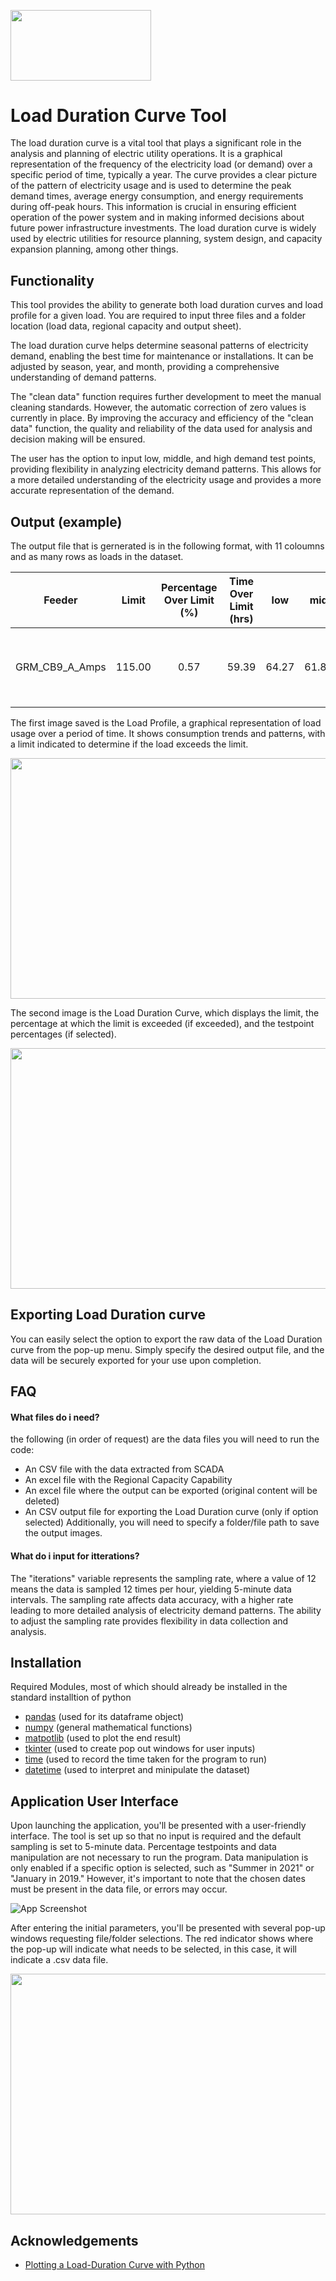 
[<img src="Source/Logo.jpg"  width="225" height="112.5">](https://www.alpineenergy.co.nz/)


# Load Duration Curve Tool

The load duration curve is a vital tool that plays a significant role in the analysis and planning of electric utility operations. It is a graphical representation of the frequency of the electricity load (or demand) over a specific period of time, typically a year. The curve provides a clear picture of the pattern of electricity usage and is used to determine the peak demand times, average energy consumption, and energy requirements during off-peak hours. This information is crucial in ensuring efficient operation of the power system and in making informed decisions about future power infrastructure investments. The load duration curve is widely used by electric utilities for resource planning, system design, and capacity expansion planning, among other things.

## Functionality 

This tool provides the ability to generate both load duration curves and load profile for a given load. You are required to input three files and a folder location (load data, regional capacity and output sheet). 

The load duration curve helps determine seasonal patterns of electricity demand, enabling the best time for maintenance or installations. It can be adjusted by season, year, and month, providing a comprehensive understanding of demand patterns. 

The "clean data" function requires further development to meet the manual cleaning standards. However, the automatic correction of zero values is currently in place. By improving the accuracy and efficiency of the "clean data" function, the quality and reliability of the data used for analysis and decision making will be ensured.

The user has the option to input low, middle, and high demand test points, providing flexibility in analyzing electricity demand patterns. This allows for a more detailed understanding of the electricity usage and provides a more accurate representation of the demand.

## Output (example)

The output file that is gernerated is in the following format, with 11 coloumns and as many rows as loads in the dataset.

|     Feeder     |  Limit | Percentage Over   Limit (%) | Time Over Limit   (hrs) |  low  |  mid  |  high |   Max  |  Min  |                                     Dates Over Limit                                    | Magnitude over   limit |
|:--------------:|:------:|:---------------------------:|:-----------------------:|:-----:|:-----:|:-----:|:------:|:-----:|:---------------------------------------------------------------------------------------:|:----------------------:|
| GRM_CB9_A_Amps | 115.00 | 0.57                        | 59.39                   | 64.27 | 61.80 | 59.69 | 131.62 | 34.84 | ['August 2019', 'September 2019', 'March 2020'] | 16.62                  |

The first image saved is the Load Profile, a graphical representation of load usage over a period of time. It shows consumption trends and patterns, with a limit indicated to determine if the load exceeds the limit.

<img src="Source/example_load_profile.png"  width="800" height="385">

The second image is the Load Duration Curve, which displays the limit, the percentage at which the limit is exceeded (if exceeded), and the testpoint percentages (if selected).

<img src="Source/example_load-duration_curve.png"  width="800" height="385">

## Exporting Load Duration curve
You can easily select the option to export the raw data of the Load Duration curve from the pop-up menu. Simply specify the desired output file, and the data will be securely exported for your use upon completion.

## FAQ

#### What files do i need?

the following (in order of request) are the data files you will need to run the code:
- An CSV file with the data extracted from SCADA
- An excel file with the Regional Capacity Capability
- An excel file where the output can be exported (original content will be deleted)
- An CSV output file for exporting the Load Duration curve (only if option selected)
Additionally, you will need to specify a folder/file path to save the output images.

#### What do i input for itterations?

The "iterations" variable represents the sampling rate, where a value of 12 means the data is sampled 12 times per hour, yielding 5-minute data intervals. The sampling rate affects data accuracy, with a higher rate leading to more detailed analysis of electricity demand patterns. The ability to adjust the sampling rate provides flexibility in data collection and analysis.

## Installation

Required Modules, most of which should already be installed in the standard installtion of python
-  [pandas](http://pandas.pydata.org/) (used for its dataframe object) 
-  [numpy](http://numpy.org) (general mathematical functions)
-  [matpotlib](http://matplotlib.org/) (used to plot the end result) 
-  [tkinter](https://docs.python.org/3/library/tkinter.html#module-tkinter) (used to create pop out windows for user inputs)
-  [time](https://docs.python.org/3/library/time.html) (used to record the time taken for the program to run)
-  [datetime](https://docs.python.org/3/library/datetime.html) (used to interpret and minipulate the dataset)

## Application User Interface

Upon launching the application, you'll be presented with a user-friendly interface. The tool is set up so that no input is required and the default sampling is set to 5-minute data. Percentage testpoints and data manipulation are not necessary to run the program. Data manipulation is only enabled if a specific option is selected, such as "Summer in 2021" or "January in 2019." However, it's important to note that the chosen dates must be present in the data file, or errors may occur.

![App Screenshot](Source/UI.PNG)

After entering the initial parameters, you'll be presented with several pop-up windows requesting file/folder selections. The red indicator shows where the pop-up will indicate what needs to be selected, in this case, it will indicate a .csv data file.

<img src="Source/interface.PNG"  width="800" height="385">

## Acknowledgements

 - [Plotting a Load-Duration Curve with Python](https://blog.finxter.com/plotting-a-load-duration-curve-with-python/)
